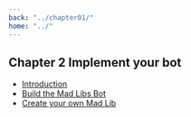 ```yaml
---
back: "../chapter01/"
home: "../"
---
```


## Chapter 2 Implement your bot

 - [Introduction](./01-introduction.md)
 - [Build the Mad Libs Bot](./02-buildit.md)
 - [Create your own Mad Lib](./03-mymadlib.md)
